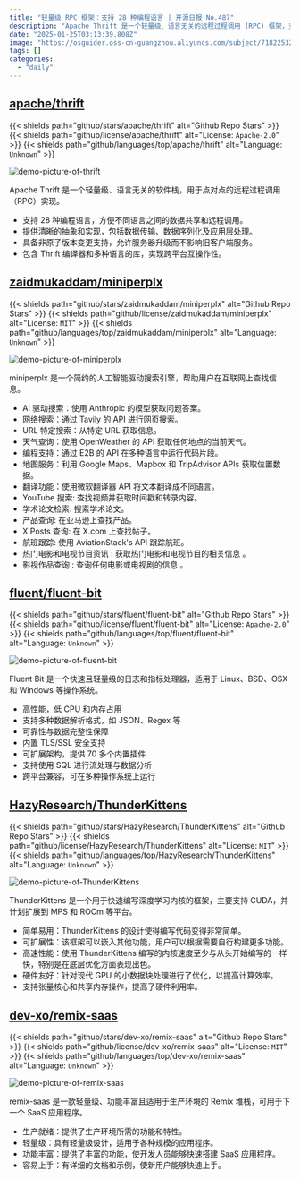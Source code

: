 ```yaml
---
title: "轻量级 RPC 框架：支持 28 种编程语言 | 开源日报 No.487"
description: "Apache Thrift 是一个轻量级、语言无关的远程过程调用 (RPC) 框架，支持 28 种编程语言，便于不同语言间的数据共享。它提供清晰的抽象和实现，支持非原子版本变更，允许服务器升级而不影响旧客户端，包含编译器和多语言库，确保跨平台互操作性。"
date: "2025-01-25T03:13:39.808Z"
image: "https://osguider.oss-cn-guangzhou.aliyuncs.com/subject/718225320dc0c18253f2ad7353f447e0.png"
tags: []
categories:
  - "daily"
---
```


## [apache/thrift](https://github.com/apache/thrift)

{{< shields path="github/stars/apache/thrift" alt="Github Repo Stars" >}} {{< shields path="github/license/apache/thrift" alt="License: `Apache-2.0`" >}} {{< shields path="github/languages/top/apache/thrift" alt="Language: `Unknown`" >}}

![demo-picture-of-thrift](https://static.osguider.com/subject/github/apache/thrift/89f0e9e06b62ba73ab284fce84bcd57d.png)

Apache Thrift 是一个轻量级、语言无关的软件栈，用于点对点的远程过程调用（RPC）实现。

- 支持 28 种编程语言，方便不同语言之间的数据共享和远程调用。
- 提供清晰的抽象和实现，包括数据传输、数据序列化及应用层处理。
- 具备非原子版本变更支持，允许服务器升级而不影响旧客户端服务。
- 包含 Thrift 编译器和多种语言的库，实现跨平台互操作性。
  
## [zaidmukaddam/miniperplx](https://github.com/zaidmukaddam/miniperplx)

{{< shields path="github/stars/zaidmukaddam/miniperplx" alt="Github Repo Stars" >}} {{< shields path="github/license/zaidmukaddam/miniperplx" alt="License: `MIT`" >}} {{< shields path="github/languages/top/zaidmukaddam/miniperplx" alt="Language: `Unknown`" >}}

![demo-picture-of-miniperplx](https://static.osguider.com/subject/github/zaidmukaddam/miniperplx/55b6fc4ab9131e84b99c94bd2ea603af.png)

miniperplx 是一个简约的人工智能驱动搜索引擎，帮助用户在互联网上查找信息。

- AI 驱动搜索：使用 Anthropic 的模型获取问题答案。
- 网络搜索：通过 Tavily 的 API 进行网页搜索。
- URL 特定搜索：从特定 URL 获取信息。
- 天气查询：使用 OpenWeather 的 API 获取任何地点的当前天气。
- 编程支持：通过 E2B 的 API 在多种语言中运行代码片段。
- 地图服务：利用 Google Maps、Mapbox 和 TripAdvisor APIs 获取位置数据。
- 翻译功能：使用微软翻译器 API 将文本翻译成不同语言。
- YouTube 搜索: 查找视频并获取时间戳和转录内容。
- 学术论文检索: 搜索学术论文。
- 产品查询: 在亚马逊上查找产品。
- X Posts 查询: 在 X.com 上查找帖子。
- 航班跟踪: 使用 AviationStack's API 跟踪航班。
- 热门电影和电视节目资讯 : 获取热门电影和电视节目的相关信息 。
- 影视作品查询 : 查询任何电影或电视剧的信息 。
  
## [fluent/fluent-bit](https://github.com/fluent/fluent-bit)

{{< shields path="github/stars/fluent/fluent-bit" alt="Github Repo Stars" >}} {{< shields path="github/license/fluent/fluent-bit" alt="License: `Apache-2.0`" >}} {{< shields path="github/languages/top/fluent/fluent-bit" alt="Language: `Unknown`" >}}

![demo-picture-of-fluent-bit](https://static.osguider.com/subject/github/fluent/fluent-bit/a37bdfd93bf93c5f936b73ff7c8beb55.png)

Fluent Bit 是一个快速且轻量级的日志和指标处理器，适用于 Linux、BSD、OSX 和 Windows 等操作系统。

- 高性能，低 CPU 和内存占用
- 支持多种数据解析格式，如 JSON、Regex 等
- 可靠性与数据完整性保障
- 内置 TLS/SSL 安全支持
- 可扩展架构，提供 70 多个内置插件
- 支持使用 SQL 进行流处理与数据分析
- 跨平台兼容，可在多种操作系统上运行
  
## [HazyResearch/ThunderKittens](https://github.com/HazyResearch/ThunderKittens)

{{< shields path="github/stars/HazyResearch/ThunderKittens" alt="Github Repo Stars" >}} {{< shields path="github/license/HazyResearch/ThunderKittens" alt="License: `MIT`" >}} {{< shields path="github/languages/top/HazyResearch/ThunderKittens" alt="Language: `Unknown`" >}}

![demo-picture-of-ThunderKittens](https://static.osguider.com/subject/github/HazyResearch/ThunderKittens/5d2671761a4de69def4aff25336948b3.png)

ThunderKittens 是一个用于快速编写深度学习内核的框架，主要支持 CUDA，并计划扩展到 MPS 和 ROCm 等平台。

- 简单易用：ThunderKittens 的设计使得编写代码变得非常简单。
- 可扩展性：该框架可以嵌入其他功能，用户可以根据需要自行构建更多功能。
- 高速性能：使用 ThunderKittens 编写的内核速度至少与从头开始编写的一样快，特别是在底层优化方面表现出色。
- 硬件友好：针对现代 GPU 的小数据块处理进行了优化，以提高计算效率。
- 支持张量核心和共享内存操作，提高了硬件利用率。
  
## [dev-xo/remix-saas](https://github.com/dev-xo/remix-saas)

{{< shields path="github/stars/dev-xo/remix-saas" alt="Github Repo Stars" >}} {{< shields path="github/license/dev-xo/remix-saas" alt="License: `MIT`" >}} {{< shields path="github/languages/top/dev-xo/remix-saas" alt="Language: `Unknown`" >}}

![demo-picture-of-remix-saas](https://static.osguider.com/subject/github/dev-xo/remix-saas/f6e4723f7be6e198e862c90cb872208a.png)

remix-saas 是一款轻量级、功能丰富且适用于生产环境的 Remix 堆栈，可用于下一个 SaaS 应用程序。

- 生产就绪：提供了生产环境所需的功能和特性。
- 轻量级：具有轻量级设计，适用于各种规模的应用程序。
- 功能丰富：提供了丰富的功能，使开发人员能够快速搭建 SaaS 应用程序。
- 容易上手：有详细的文档和示例，使新用户能够快速上手。
  
